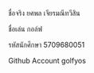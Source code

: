 ชื่อจริง  ยศพล  เจียรมณีทวีสิน

ชื่อเล่น   กอล์ฟ

รหัสนักศึกษา  5709680051

Github Account   golfyos

